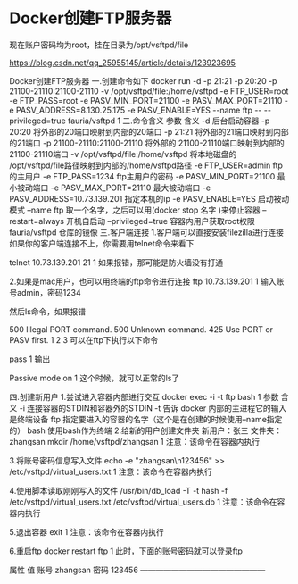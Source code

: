 # Docker创建FTP服务器

现在账户密码均为root，挂在目录为/opt/vsftpd/file

https://blog.csdn.net/qq_25955145/article/details/123923695

Docker创建FTP服务器
一.创建命令如下
docker run -d -p  21:21 -p  20:20 -p 21100-21110:21100-21110 -v /opt/vsftpd/file:/home/vsftpd -e FTP_USER=root -e FTP_PASS=root   -e PASV_MIN_PORT=21100 -e PASV_MAX_PORT=21110 -e PASV_ADDRESS=8.130.25.175 -e PASV_ENABLE=YES --name ftp -- --privileged=true fauria/vsftpd
1
二.命令含义
参数	含义
-d	后台启动容器
-p 20:20	将外部的20端口映射到内部的20端口
-p 21:21	将外部的21端口映射到内部的21端口
-p 21100-21110:21100-21110	将外部的 21100-21110端口映射到内部的21100-21110端口
-v /opt/vsftpd/file:/home/vsftpd	将本地磁盘的 /opt/vsftpd/file路径映射到内部的/home/vsftpd路径
-e FTP_USER=admin	ftp的主用户
-e FTP_PASS=1234	ftp主用户的密码
-e PASV_MIN_PORT=21100	最小被动端口
-e PASV_MAX_PORT=21110	最大被动端口
-e PASV_ADDRESS=10.73.139.201	指定本机的ip
-e PASV_ENABLE=YES	启动被动模式
–name ftp	取一个名字，之后可以用(docker stop 名字 )来停止容器
–restart=always	开机自启动
–privileged=true	容器内用户获取root权限
fauria/vsftpd	仓库的镜像
三.客户端连接
1.客户端可以直接安装filezilla进行连接
如果你的客户端连接不上，你需要用telnet命令来看下

telnet  10.73.139.201 21
1
如果报错，那可能是防火墙没有打通

2.如果是mac用户，也可以用终端的ftp命令进行连接
ftp 10.73.139.201
1
输入账号admin，密码1234

然后ls命令，如果报错

500 Illegal PORT command.
500 Unknown command.
425 Use PORT or PASV first.
1
2
3
可以在ftp下执行以下命令

pass
1
输出

Passive mode on
1
这个时候，就可以正常的ls了

四.创建新用户
1.尝试进入容器内部进行交互
docker exec -i -t ftp bash
1
参数	含义
-i	连接容器的STDIN和容器外的STDIN
-t	告诉 docker 内部的主进程它的输入是终端设备
ftp	指定要进入的容器的名字（这个是在创建的时候使用–name指定的）
bash	使用bash作为终端
2.给新的用户创建文件夹
新用户：张三
文件夹：zhangsan
mkdir /home/vsftpd/zhangsan
1
注意：该命令在容器内执行

3.将账号密码信息写入文件
echo -e "zhangsan\n123456" >> /etc/vsftpd/virtual_users.txt
1
注意：该命令在容器内执行

4.使用脚本读取刚刚写入的文件
/usr/bin/db_load -T -t hash -f /etc/vsftpd/virtual_users.txt /etc/vsftpd/virtual_users.db
1
注意：该命令在容器内执行

5.退出容器
exit
1
注意：该命令在容器内执行

6.重启ftp
docker restart ftp
1
此时，下面的账号密码就可以登录ftp

属性	值
账号	zhangsan
密码	123456
————————————————